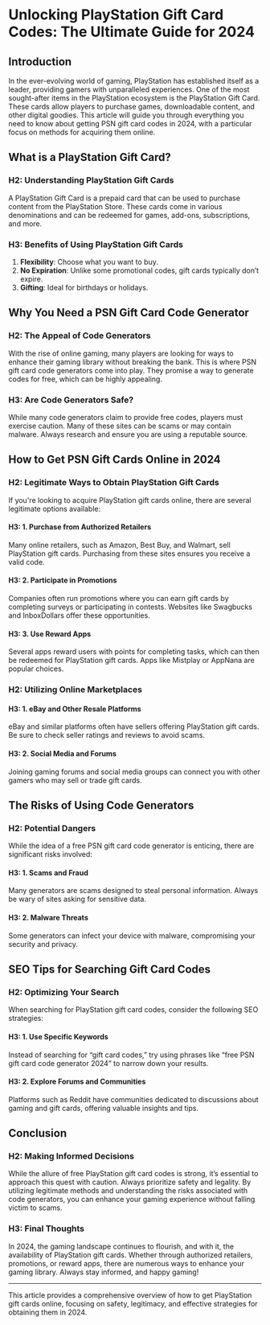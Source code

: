 # Unlocking PlayStation Gift Card Codes: The Ultimate Guide for 2024

## Introduction

In the ever-evolving world of gaming, PlayStation has established itself as a leader, providing gamers with unparalleled experiences. One of the most sought-after items in the PlayStation ecosystem is the PlayStation Gift Card. These cards allow players to purchase games, downloadable content, and other digital goodies. This article will guide you through everything you need to know about getting PSN gift card codes in 2024, with a particular focus on methods for acquiring them online.

## What is a PlayStation Gift Card?

### H2: Understanding PlayStation Gift Cards

A PlayStation Gift Card is a prepaid card that can be used to purchase content from the PlayStation Store. These cards come in various denominations and can be redeemed for games, add-ons, subscriptions, and more. 

### H3: Benefits of Using PlayStation Gift Cards

1. **Flexibility**: Choose what you want to buy.
2. **No Expiration**: Unlike some promotional codes, gift cards typically don’t expire.
3. **Gifting**: Ideal for birthdays or holidays.

## Why You Need a PSN Gift Card Code Generator

### H2: The Appeal of Code Generators

With the rise of online gaming, many players are looking for ways to enhance their gaming library without breaking the bank. This is where PSN gift card code generators come into play. They promise a way to generate codes for free, which can be highly appealing.

### H3: Are Code Generators Safe?

While many code generators claim to provide free codes, players must exercise caution. Many of these sites can be scams or may contain malware. Always research and ensure you are using a reputable source.

## How to Get PSN Gift Cards Online in 2024

### H2: Legitimate Ways to Obtain PlayStation Gift Cards

If you're looking to acquire PlayStation gift cards online, there are several legitimate options available:

#### H3: 1. Purchase from Authorized Retailers

Many online retailers, such as Amazon, Best Buy, and Walmart, sell PlayStation gift cards. Purchasing from these sites ensures you receive a valid code.

#### H3: 2. Participate in Promotions

Companies often run promotions where you can earn gift cards by completing surveys or participating in contests. Websites like Swagbucks and InboxDollars offer these opportunities.

#### H3: 3. Use Reward Apps

Several apps reward users with points for completing tasks, which can then be redeemed for PlayStation gift cards. Apps like Mistplay or AppNana are popular choices.

### H2: Utilizing Online Marketplaces

#### H3: 1. eBay and Other Resale Platforms

eBay and similar platforms often have sellers offering PlayStation gift cards. Be sure to check seller ratings and reviews to avoid scams.

#### H3: 2. Social Media and Forums

Joining gaming forums and social media groups can connect you with other gamers who may sell or trade gift cards.

## The Risks of Using Code Generators

### H2: Potential Dangers

While the idea of a free PSN gift card code generator is enticing, there are significant risks involved:

#### H3: 1. Scams and Fraud

Many generators are scams designed to steal personal information. Always be wary of sites asking for sensitive data.

#### H3: 2. Malware Threats

Some generators can infect your device with malware, compromising your security and privacy.

## SEO Tips for Searching Gift Card Codes

### H2: Optimizing Your Search

When searching for PlayStation gift card codes, consider the following SEO strategies:

#### H3: 1. Use Specific Keywords

Instead of searching for “gift card codes,” try using phrases like “free PSN gift card code generator 2024” to narrow down your results.

#### H3: 2. Explore Forums and Communities

Platforms such as Reddit have communities dedicated to discussions about gaming and gift cards, offering valuable insights and tips.

## Conclusion

### H2: Making Informed Decisions

While the allure of free PlayStation gift card codes is strong, it’s essential to approach this quest with caution. Always prioritize safety and legality. By utilizing legitimate methods and understanding the risks associated with code generators, you can enhance your gaming experience without falling victim to scams.

### H3: Final Thoughts

In 2024, the gaming landscape continues to flourish, and with it, the availability of PlayStation gift cards. Whether through authorized retailers, promotions, or reward apps, there are numerous ways to enhance your gaming library. Always stay informed, and happy gaming!

---

This article provides a comprehensive overview of how to get PlayStation gift cards online, focusing on safety, legitimacy, and effective strategies for obtaining them in 2024.
